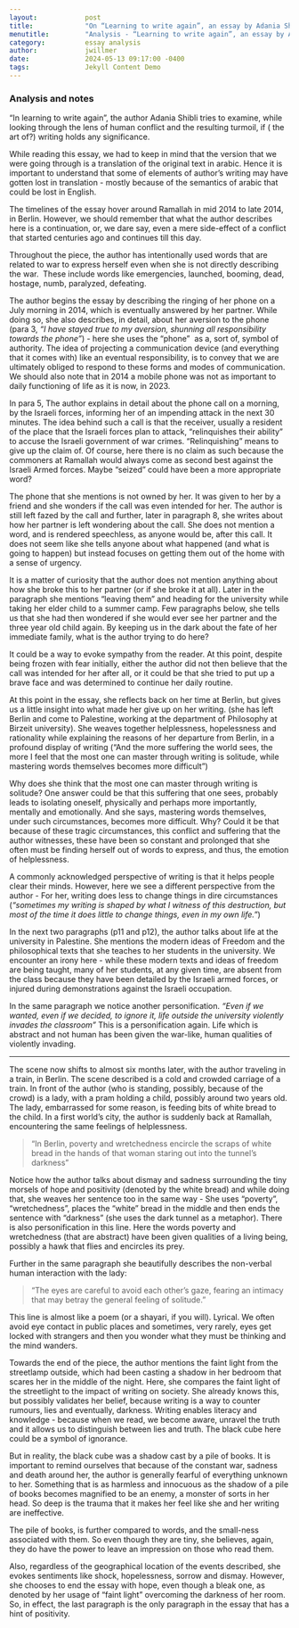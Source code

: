 ```yaml
---
layout:            post
title:             "On “Learning to write again”, an essay by Adania Shibli - Translated by Wiam El-Tamami"
menutitle:         "Analysis - “Learning to write again”, an essay by Adania Shibli"
category:          essay analysis
author:            jwillmer
date:              2024-05-13 09:17:00 -0400
tags:              Jekyll Content Demo
---
```


### Analysis and notes

“In learning to write again”, the author Adania Shibli tries to examine, while looking through the lens of human conflict and the resulting turmoil, if ( the art of?) writing holds any significance.

While reading this essay, we had to keep in mind that the version that we were going through is a translation of the original text in arabic. Hence it is important to understand that some of elements of author’s writing may have gotten lost in translation - mostly because of the semantics of arabic that could be lost in English.

The timelines of the essay hover around Ramallah in mid 2014 to late 2014, in Berlin. However, we should remember that what the author describes here is a continuation, or, we dare say, even a mere side-effect of a conflict that started centuries ago and continues till this day.

Throughout the piece, the author has intentionally used words that are related to war to express herself even when she is not directly describing the war.  These include words like emergencies, launched, booming, dead, hostage, numb, paralyzed, defeating.

The author begins the essay by describing the ringing of her phone on a July morning in 2014, which is eventually answered by her partner. While doing so, she also describes, in detail, about her aversion to the phone (para 3, *“I have stayed true to my aversion, shunning all responsibility towards the phone”*) - here she uses the “phone”  as a, sort of, symbol of authority. The idea of projecting a communication device (and everything that it comes with) like an eventual responsibility, is to convey that we are ultimately obliged to respond to these forms and modes of communication. We should also note that in 2014 a mobile phone was not as important to daily functioning of life as it is now, in 2023.

In para 5, The author explains in detail about the phone call on a morning, by the Israeli forces, informing her of an impending attack in the next 30 minutes. The idea behind such a call is that the receiver, usually a resident of the place that the Israeli forces plan to attack, “relinquishes their ability” to accuse the Israeli government of war crimes. “Relinquishing” means to give up the claim of. Of course, here there is no claim as such because the commoners at Ramallah would always come as second best against the Israeli Armed forces. Maybe “seized” could have been a more appropriate word?

The phone that she mentions is not owned by her. It was given to her by a friend and she wonders if the call was even intended for her. The author is still left fazed by the call and further, later in paragraph 8, she writes about how her partner is left wondering about the call. She does not mention a word, and is rendered speechless, as anyone would be, after this call. It does not seem like she tells anyone about what happened (and what is going to happen) but instead focuses on getting them out of the home with a sense of urgency.

It is a matter of curiosity that the author does not mention anything about how she broke this to her partner (or if she broke it at all). Later in the paragraph she mentions “leaving them” and heading for the university while taking her elder child to a summer camp. Few paragraphs below, she tells us that she had then wondered if she would ever see her partner and the three year old child again. By keeping us in the dark about the fate of her immediate family, what is the author trying to do here?

It could be a way to evoke sympathy from the reader. At this point, despite being frozen with fear initially, either the author did not then believe that the call was intended for her after all, or it could be that she tried to put up a brave face and was determined to continue her daily routine.

At this point in the essay, she reflects back on her time at Berlin, but gives us a little insight into what made her give up on her writing. (she has left Berlin and come to Palestine, working at the department of Philosophy at Birzeit university). She weaves together helplessness, hopelessness and rationality while explaining the reasons of her departure from Berlin, in a profound display of writing (“And the more suffering the world sees, the more I feel that the most one can master through writing is solitude, while mastering words themselves becomes more difficult”)

Why does she think that the most one can master through writing is solitude? One answer could be that this suffering that one sees, probably leads to isolating oneself, physically and perhaps more importantly, mentally and emotionally. And she says, mastering words themselves, under such circumstances, becomes more difficult. Why? Could it be that because of these tragic circumstances, this conflict and suffering that the author witnesses, these have been so constant and prolonged that she often must be finding herself out of words to express, and thus, the emotion of helplessness.

A commonly acknowledged perspective of writing is that it helps people clear their minds. However, here we see a different perspective from the author - For her, writing does less to change things in dire circumstances (*“sometimes my writing is shaped by what I witness of this destruction, but most of the time it does little to change things, even in my own life.”*)

In the next two paragraphs (p11 and p12), the author talks about life at the university in Palestine. She mentions the modern ideas of Freedom and the philosophical texts that she teaches to her students in the university. We encounter an irony here - while these modern texts and ideas of freedom are being taught, many of her students, at any given time, are absent from the class because they have been detailed by the Israeli armed forces, or injured during demonstrations against the Israeli occupation.

In the same paragraph we notice another personification. *“Even if we wanted, even if we decided, to ignore it, life outside the university violently invades the classroom”* This is a personification again. Life which is abstract and not human has been given the war-like, human qualities of violently invading.

---
The scene now shifts to almost six months later, with the author traveling in a train, in Berlin. The scene described is a cold and crowded carriage of a train. In front of the author (who is standing, possibly, because of the crowd) is a lady, with a pram holding a child, possibly around two years old. The lady, embarrassed for some reason, is feeding bits of white bread to the child. In a first world’s city, the author is suddenly back at Ramallah, encountering the same feelings of helplessness.

>“In Berlin, poverty and wretchedness encircle the scraps of white bread in the hands of that woman staring out into the tunnel’s darkness”

Notice how the author talks about dismay and sadness surrounding the tiny morsels of hope and positivity (denoted by the white bread) and while doing that, she weaves her sentence too in the same way - She uses “poverty”, “wretchedness”, places the “white” bread in the middle and then ends the sentence with “darkness” (she uses the dark tunnel as a metaphor). There is also personification in this line. Here the words poverty and wretchedness (that are abstract) have been given qualities of a living being, possibly a hawk that flies and encircles its prey.

Further in the same paragraph she beautifully describes the non-verbal human interaction with the lady:

>“The eyes are careful to avoid each other’s gaze, fearing an intimacy that may betray the general feeling of solitude.” 

This line is almost like a poem (or a shayari, if you will). Lyrical. We often avoid eye contact in public places and sometimes, very rarely, eyes get locked with strangers and then you wonder what they must be thinking and the mind wanders.

Towards the end of the piece, the author mentions the faint light from the streetlamp outside, which had been casting a shadow in her bedroom that scares her in the middle of the night. Here, she compares the faint light of the streetlight to the impact of writing on society. She already knows this, but possibly validates her belief, because writing is a way to counter rumours, lies and eventually, darkness. Writing enables literacy and knowledge - because when we read, we become aware, unravel the truth and it allows us to distinguish between lies and truth. The black cube here could be a symbol of ignorance.

But in reality, the black cube was a shadow cast by a pile of books. It is important to remind ourselves that because of the constant war, sadness and death around her, the author is generally fearful of everything unknown to her. Something that is as harmless and innocuous as the shadow of a pile of books becomes magnified to be an enemy, a monster of sorts in her head. So deep is the trauma that it makes her feel like she and her writing are ineffective.

The pile of books, is further compared to words, and the small-ness associated with them. So even though they are tiny, she believes, again, they do have the power to leave an impression on those who read them.

Also, regardless of the geographical location of the events described, she evokes sentiments like shock, hopelessness, sorrow and dismay. However, she chooses to end the essay with hope, even though a bleak one, as denoted by her usage of “faint light” overcoming the darkness of her room. So, in effect, the last paragraph is the only paragraph in the essay that has a hint of positivity.
